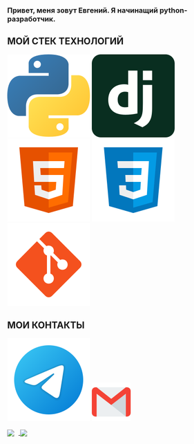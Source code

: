 ### Привет, меня зовут Евгений. Я начинащий python-разработчик.

## МОЙ СТЕК ТЕХНОЛОГИЙ
![Python](/svg/python.svg)
![Django](/svg/django.svg)
![HTML](/svg/html-5.svg)
![CSS](/svg/css3.svg)
![Git](/svg/git.svg)


## МОИ КОНТАКТЫ
[<img src="./svg/telegram.svg">](https://t.me/nanofulLEreNe)
[<img src="./svg/gmail.svg" width="90px" height="90px">](mailto:zhenia250925@gmail.com)

<div>
<a href="https://github-readme-stats.vercel.app/api?username=EvgenyAlexandrov&hide=contribs&show_icons=true&theme=tokyonight">
  <img  align="center" height="130" style="margin-right: 10px" src="https://github-readme-stats.vercel.app/api?username=EvgenyAlexandrov&hide=contribs&show_icons=true&theme=tokyonight" />
</a>
<a href="https://github-readme-stats.vercel.app/api/top-langs/?username=EvgenyAlexandrov&layout=compact&theme=tokyonight">
  <img align="center" height="130" src="https://github-readme-stats.vercel.app/api/top-langs/?username=EvgenyAlexandrov&layout=compact&theme=tokyonight" />
</a>
</div>
